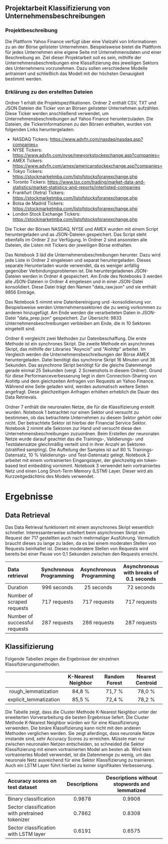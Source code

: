 ## Projektarbeit Klassifizierung von Unternehmensbeschreibungen

### Projektbeschreibung
Die Plattform Yahoo Finance verfügt über eine Vielzahl von Informationen zu an der Börse gelisteter Unternehmen. 
Beispielsweise bietet die Plattform für jedes Unternehmen eine eigene Seite mit Unternehmensdaten und einer Beschreibung an. 
Ziel dieser Projektarbeit soll es sein, mithilfe der Unternehmensbeschreibungen eine Klassifizierung des jeweiligen Sektors des Unternehmens vorzunehmen. 
Dazu sollen verschiedene Modelle antrainiert und schließlich das Modell mit der höchsten Genauigkeit bestimmt werden.

### Erklärung zu den erstellten Dateien
Ordner 1 erhält die Projektspezifikationen. Ordner 2 enthält CSV, TXT und JSON Dateien die Ticker von an Börsen gelisteter Unternehmen aufzählen. 
Diese Ticker werden anschließend verwendet, um Unternehmensbeschreibungen auf Yahoo Finance herunterzuladen. 
Die Dateien, die Tickerinformationen zu den Börsen enthalten, wurden von folgenden Links heruntergeladen. 

- NASDAQ Tickers: https://www.advfn.com/nasdaq/nasdaq.asp?companies=
- NYSE Tickers: https://www.advfn.com/nyse/newyorkstockexchange.asp?companies=
- AMEX Tickers: https://www.advfn.com/amex/americanstockexchange.asp?companies=
- Tokyo Tickers: https://stockmarketmba.com/listofstocksforanexchange.php
- Toronto Tickers: https://www.tsx.com/trading/market-data-and-statistics/market-statistics-and-reports/interlisted-companies
- Frankfurt (Xetra) Tickers: https://stockmarketmba.com/listofstocksforanexchange.php
- Bolsa de Madrid Tickers: https://stockmarketmba.com/listofstocksforanexchange.php
- London Stock Exchange Tickers: https://stockmarketmba.com/listofstocksforanexchange.php

Die Ticker der Börsen NASDAQ, NYSE und AMEX wurden mit einem Script heruntergeladen und as JSON-Dateien gespeichert. 
Das Script steht ebenfalls im Ordner 2 zur Verfügung. In Ordner 2 sind ansonsten alle Dateien, die Listen mit Tickers der jeweiligen Börse enthalten. 


Das Notebook 3 läd die Unternehmensbeschreibungen herunter. Dazu wird jede Liste in Ordner 2 eingelesen und separat heruntergeladen. 
Dieses separate Herunterladen wurde verwendet, da es weniger anfällig gegenüber Verbindungsproblemen ist.
Die heruntergeladenen JSON-Dateien werden in Ordner 4 gespeichert.
Am Ende des Notebooks 3 werden alle JSON-Dateien in Ordner 4 eingelesen und in einer JSON-Datei konsolidiert. 
Diese Datei trägt den Namen "data_raw.json" und sie enthält 9856 Einträge.


Das Notebook 5 nimmt eine Datenbereinigung und -konsolidierung vor. Beispielsweise werden Unternehmenssektoren die zu wenig vorkommen zu anderen hinzugefügt. 
Am Ende werden die verarbeiteten Daten in JSON-Datei "data_prep.json" gespeichert. Zur Übersicht: 9833 Unternehmensbeschreibungen verbleiben am Ende, die in 10 Sektoren eingeteilt sind. 


Ordner 6 vergleicht zwei Methoden zur Datenbeschaffung. Die erste Methode ist ein synchrones Skript. 
Die zweite Methode ein asynchrones Skript, das mithilfe der Libraries "Asyncio" und "Aiohttp" arbeitet.
Im Vergleich werden die Unternehmensbeschreibungen der Börse AMEX heruntergeladen. Datei benötigt das synchrone Skript 16 Minuten und 36 Sekunden. 
Das asynchrone Skript benötigt für die gleiche Datenmenge gerade einmal 25 Sekunden (vergl. 2 Screenshots in diesem Ordner). 
Grund für diese Performanceverbesserung liegt in dem Connection-Sharing von Aiohttp und dem gleichzeiten Anfragen von Requests an Yahoo Finance.
Während eine Seite geladen wird, werden automatisch weitere Seiten angefragt. Diese gleichzeitigen Anfragen erhöhen erheblich die Dauer des Data Retrievals.


Ordner 7 enthält die neuronalen Netze, die für die Klassifizierung erstellt wurden. 
Notebook 1 betrachtet nur einen Sektor und versucht zu bestimmen, ob das betrachtete Unternehmen zu diesem Sektor gehört oder nicht. 
Der betrachtete Sektor ist hierbei der Financial Service Sektor. 
Notebook 2 nimmt alle Sektoren zur Hand und versucht diese den Unternehmensbeschreibungen zuzuordnen. 
Beim Erstellen der neuronalen Netze wurde darauf geachtet das die Trainings-, Validierungs- und Testdatensätze gleichmäßig verteilt sind in ihrer Anzahl an Sektoren 
(stratified sampling). Die Aufteilung der Samples ist auf 80 % Trainings-Datensatz, 10 % Validierungs- und Test-Datensatz gelegt.
Notebook 2 arbeitet mit einem vortrainierten Eingangslayer, der gleichzeitig ein token-based text embedding vornimmt. 
Notebook 3 verwendet kein vortrainiertes Netz und einen Long Short-Term Memory (LSTM) Layer. Dieser wird als Kurzzeitgedächtnis des Models verwendet. 

# Ergebnisse

## Data Retrieval

Das Data Retrieval funktioniert mit einem asynchrones Skript wesentlich schneller. 
Interessanterweise scheitert beim asynchronen Skript ein Request der 717 gestellten auch nach mehrmaliger Ausführung. 
Vermutlich braucht dieses zu lange zu laden, da es bei einem moderaten Stellen von Requests beinhaltet ist.
Dieses moderatere Stellen von Requests wird bereits bei einer Pause von 0,1 Sekunden zwischen den Requests erreicht. 

| Data retrieval                | Synchronous Programming | Asynchronous Programming |      Asynchronous with breaks of 0.1 seconds       |
|:------------------------------|:-----------------------:|:------------------------:|:--------------------------------------------------:|
| Duration                      |       996 seconds       |        25 seconds        |                     72 seconds                     |
| Number of scraped requests    |      717 requests       |       717 requests       |                    717 requests                    |
| Number of successful requests |      287 requests       |       286 requests       |                    287 requests                    | 


## Klassifizierung

Folgende Tabellen zeigen die Ergebnisse der einzelnen Klassifizierungsmethoden. 

|                         | K-Nearest Neighbor | Random Forest | Nearest Centroid |
| :---:                   | :---:              |     :---:     |      :---:       |
| rough_lemmatization     | 84,8 %             | 71,7 %        |  78,0 %          |
| explicit_lemmatization  | 85,5 %             | 72,4 %        |  78,2 %          |

Die Tabelle zeigt, dass die Cluster Methode K-Nearest Neighbor unter der erweiterten Vorverarbeitung die besten Ergebnisse liefert. 
Die Cluster Methode K-Nearest Neighbor würden wir für eine Klassifizierung verwenden. 
Die binäre Klassifizierung kann nicht mit den anderen Methoden verglichen werden. Sie zeigt allerdings, dass neuronale Netze imstande sind, sehr Accuracy Scores zu erreichen. 
Müsste man nur zwischen neuronalen Netzen entscheiden, so schneided die Sektor Klassifizierung mit einem vortrainierten Model am besten ab. 
Wird kein vortrainiertes Modell verwendet, ist die Datenmenge zu wenig, um das neuronale Netz ausreichend für eine Sektor Klassifizierung zu trainieren. Auch ein LSTM Layer führt hierbei zu keiner signifikaten Verbesserung.


| Accuracy scores on test dataset                 | Descriptions | Descriptions without stopwords and lemmatized |
|:------------------------------------------------|:------------:|:---------------------------------------------:|
| Binary classification                           |    0.9878    |                    0.9908                     | 
| Sector classification with pretrained tokenizer |    0.7862    |                    0.8308                     |
| Sector classification with LSTM layer           |    0.6191    |                    0.6575                     |
